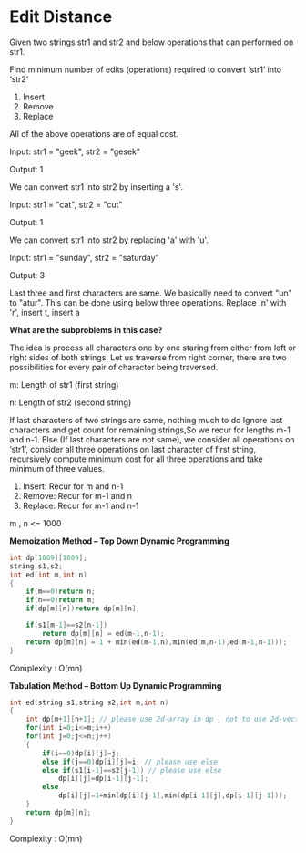 # Edit Distance

Given two strings str1 and str2 and below operations that can performed on str1. 
    
Find minimum number of edits (operations) required to convert ‘str1’ into ‘str2’

1) Insert
2) Remove
3) Replace

All of the above operations are of equal cost.

Input:   str1 = "geek", str2 = "gesek"
    
Output:  1
    
We can convert str1 into str2 by inserting a 's'.

Input:   str1 = "cat", str2 = "cut"
    
Output:  1
    
We can convert str1 into str2 by replacing 'a' with 'u'.

Input:   str1 = "sunday", str2 = "saturday"
    
Output:  3
    
Last three and first characters are same.  We basically
need to convert "un" to "atur".  This can be done using
below three operations. 
Replace 'n' with 'r', insert t, insert a

**What are the subproblems in this case?**

The idea is process all characters one by one staring from either from left or right sides of both strings.
Let us traverse from right corner, there are two possibilities for every pair of character being traversed.
    
m: Length of str1 (first string)
    
n: Length of str2 (second string)
    
If last characters of two strings are same, nothing much to do
Ignore last characters and get count for remaining strings,So we recur for lengths m-1 and n-1.
Else (If last characters are not same), we consider all operations on ‘str1’, consider all three operations on 
last character of first  string, recursively compute minimum cost for all three operations and take minimum of three values.

1) Insert: Recur for m and n-1
2) Remove: Recur for m-1 and n
3) Replace: Recur for m-1 and n-1

m , n <= 1000

**Memoization Method – Top Down Dynamic Programming**
```cpp
int dp[1009][1009];
string s1,s2;
int ed(int m,int n)
{
    if(m==0)return n;
    if(n==0)return m;
    if(dp[m][n])return dp[m][n];

    if(s1[m-1]==s2[n-1])
        return dp[m][n] = ed(m-1,n-1);
    return dp[m][n] = 1 + min(ed(m-1,n),min(ed(m,n-1),ed(m-1,n-1)));
}
```
Complexity : O(mn)

**Tabulation Method – Bottom Up Dynamic Programming**
```cpp
int ed(string s1,string s2,int m,int n)
{
    int dp[m+1][n+1]; // please use 2d-array in dp , not to use 2d-vector , because 2d-vector is slower
    for(int i=0;i<=m;i++)
    for(int j=0;j<=n;j++)
    {
        if(i==0)dp[i][j]=j;
        else if(j==0)dp[i][j]=i; // please use else
        else if(s1[i-1]==s2[j-1]) // please use else
            dp[i][j]=dp[i-1][j-1];
        else
            dp[i][j]=1+min(dp[i][j-1],min(dp[i-1][j],dp[i-1][j-1]));
    }
    return dp[m][n];
}
```
Complexity : O(mn)
